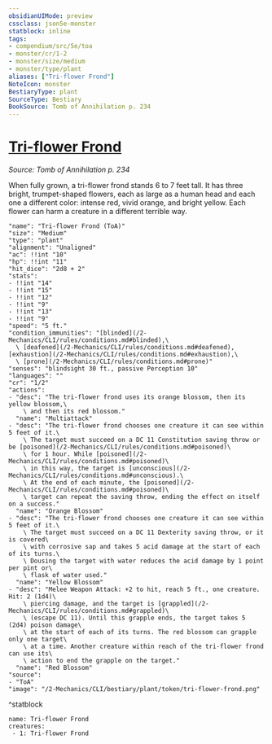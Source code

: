 ```yaml
---
obsidianUIMode: preview
cssclass: json5e-monster
statblock: inline
tags:
- compendium/src/5e/toa
- monster/cr/1-2
- monster/size/medium
- monster/type/plant
aliases: ["Tri-flower Frond"]
NoteIcon: monster
BestiaryType: plant
SourceType: Bestiary
BookSource: Tomb of Annihilation p. 234
---
```

# [Tri-flower Frond](2-Mechanics/CLI/bestiary/plant/tri-flower-frond-toa.md)
*Source: Tomb of Annihilation p. 234*  

When fully grown, a tri-flower frond stands 6 to 7 feet tall. It has three bright, trumpet-shaped flowers, each as large as a human head and each one a different color: intense red, vivid orange, and bright yellow. Each flower can harm a creature in a different terrible way.

```statblock
"name": "Tri-flower Frond (ToA)"
"size": "Medium"
"type": "plant"
"alignment": "Unaligned"
"ac": !!int "10"
"hp": !!int "11"
"hit_dice": "2d8 + 2"
"stats":
- !!int "14"
- !!int "15"
- !!int "12"
- !!int "9"
- !!int "13"
- !!int "9"
"speed": "5 ft."
"condition_immunities": "[blinded](/2-Mechanics/CLI/rules/conditions.md#blinded),\
  \ [deafened](/2-Mechanics/CLI/rules/conditions.md#deafened), [exhaustion](/2-Mechanics/CLI/rules/conditions.md#exhaustion),\
  \ [prone](/2-Mechanics/CLI/rules/conditions.md#prone)"
"senses": "blindsight 30 ft., passive Perception 10"
"languages": ""
"cr": "1/2"
"actions":
- "desc": "The tri-flower frond uses its orange blossom, then its yellow blossom,\
    \ and then its red blossom."
  "name": "Multiattack"
- "desc": "The tri-flower frond chooses one creature it can see within 5 feet of it.\
    \ The target must succeed on a DC 11 Constitution saving throw or be [poisoned](/2-Mechanics/CLI/rules/conditions.md#poisoned)\
    \ for 1 hour. While [poisoned](/2-Mechanics/CLI/rules/conditions.md#poisoned)\
    \ in this way, the target is [unconscious](/2-Mechanics/CLI/rules/conditions.md#unconscious).\
    \ At the end of each minute, the [poisoned](/2-Mechanics/CLI/rules/conditions.md#poisoned)\
    \ target can repeat the saving throw, ending the effect on itself on a success."
  "name": "Orange Blossom"
- "desc": "The tri-flower frond chooses one creature it can see within 5 feet of it.\
    \ The target must succeed on a DC 11 Dexterity saving throw, or it is covered\
    \ with corrosive sap and takes 5 acid damage at the start of each of its turns.\
    \ Dousing the target with water reduces the acid damage by 1 point per pint or\
    \ flask of water used."
  "name": "Yellow Blossom"
- "desc": "Melee Weapon Attack: +2 to hit, reach 5 ft., one creature. Hit: 2 (1d4)\
    \ piercing damage, and the target is [grappled](/2-Mechanics/CLI/rules/conditions.md#grappled)\
    \ (escape DC 11). Until this grapple ends, the target takes 5 (2d4) poison damage\
    \ at the start of each of its turns. The red blossom can grapple only one target\
    \ at a time. Another creature within reach of the tri-flower frond can use its\
    \ action to end the grapple on the target."
  "name": "Red Blossom"
"source":
- "ToA"
"image": "/2-Mechanics/CLI/bestiary/plant/token/tri-flower-frond.png"
```
^statblock

```encounter-table
name: Tri-flower Frond
creatures:
 - 1: Tri-flower Frond
```